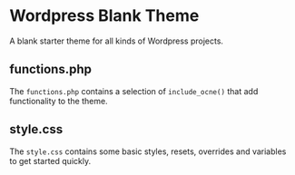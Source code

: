# Wordpress Blank Theme

A blank starter theme for all kinds of Wordpress projects.


## functions.php

The `functions.php` contains a selection of `include_ocne()` that add functionality to the theme.

## style.css

The `style.css` contains some basic styles, resets, overrides and variables to get started quickly.